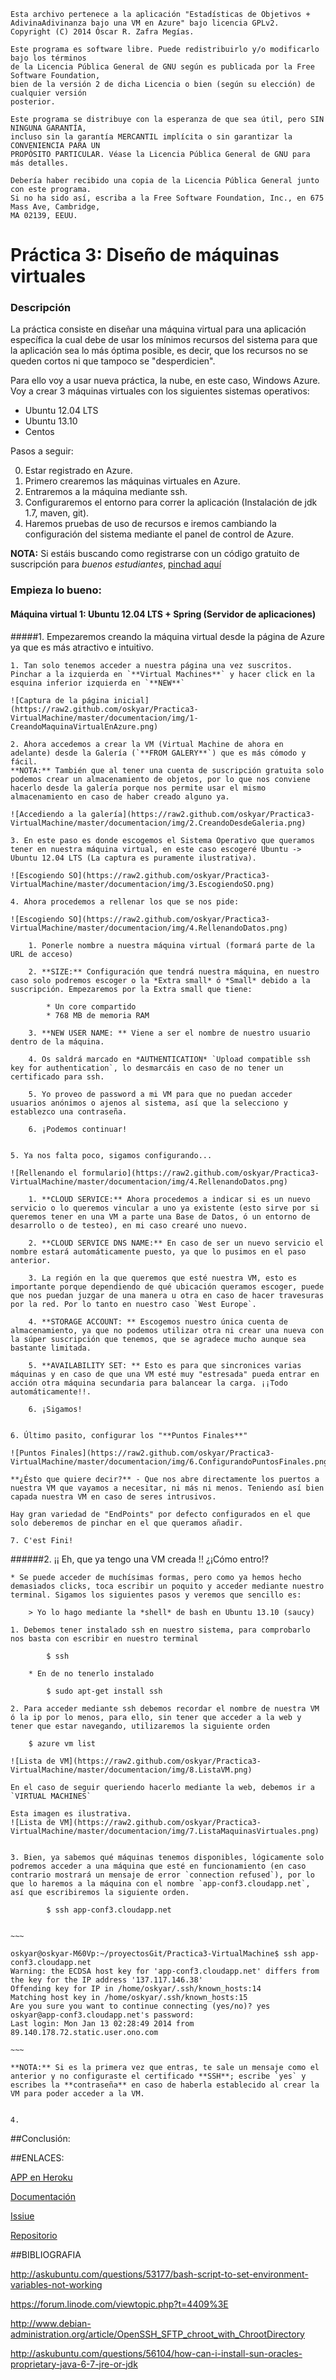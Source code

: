 	Esta archivo pertenece a la aplicación "Estadísticas de Objetivos + AdivinaAdivinanza bajo una VM en Azure" bajo licencia GPLv2.
	Copyright (C) 2014 Óscar R. Zafra Megías.
	
	Este programa es software libre. Puede redistribuirlo y/o modificarlo bajo los términos 
	de la Licencia Pública General de GNU según es publicada por la Free Software Foundation, 
	bien de la versión 2 de dicha Licencia o bien (según su elección) de cualquier versión 
	posterior.
	
	Este programa se distribuye con la esperanza de que sea útil, pero SIN NINGUNA GARANTÍA, 
	incluso sin la garantía MERCANTIL implícita o sin garantizar la CONVENIENCIA PARA UN 
	PROPÓSITO PARTICULAR. Véase la Licencia Pública General de GNU para más detalles.
	
	Debería haber recibido una copia de la Licencia Pública General junto con este programa. 
	Si no ha sido así, escriba a la Free Software Foundation, Inc., en 675 Mass Ave, Cambridge, 
	MA 02139, EEUU.

# Práctica 3: Diseño de máquinas virtuales

### Descripción

La práctica consiste en diseñar una máquina virtual para una aplicación específica la cual debe de usar los mínimos recursos del sistema para que la aplicación sea lo más óptima posible, es decir, que los recursos no se queden cortos ni que tampoco se "desperdicien".

Para ello voy a usar nueva práctica, la nube, en este caso, Windows Azure.
Voy a crear 3 máquinas virtuales con los siguientes sistemas operativos:
* Ubuntu 12.04 LTS
* Ubuntu 13.10
* Centos 

Pasos a seguir:

0. Estar registrado en Azure.
1. Primero crearemos las máquinas virtuales en Azure.
2. Entraremos a la máquina mediante ssh.
3. Configuraremos el entorno para correr la aplicación (Instalación de jdk 1.7, maven, git).
4. Haremos pruebas de uso de recursos e iremos cambiando la configuración del sistema mediante el panel de control de Azure.


**NOTA:** Si estáis buscando como registrarse con un código gratuito de suscripción para *buenos estudiantes*, [pinchad aquí](https://github.com/oskyar/InfraestructuraVirtual/blob/master/Tema4/Ejercicios8-10.md#ejercicio-8)

### Empieza lo bueno:

#### Máquina virtual 1: Ubuntu 12.04 LTS + Spring (Servidor de aplicaciones)

#####1. Empezaremos creando la máquina virtual desde la página de Azure ya que es más atractivo e intuitivo.

	1. Tan solo tenemos acceder a nuestra página una vez suscritos. Pinchar a la izquierda en `**Virtual Machines**` y hacer click en la esquina inferior izquierda en `**NEW**`

	![Captura de la página inicial](https://raw2.github.com/oskyar/Practica3-VirtualMachine/master/documentacion/img/1-CreandoMaquinaVirtualEnAzure.png)

	2. Ahora accedemos a crear la VM (Virtual Machine de ahora en adelante) desde la Galería (`**FROM GALERY**`) que es más cómodo y fácil.
	**NOTA:** También que al tener una cuenta de suscripción gratuita solo podemos crear un almacenamiento de objetos, por lo que nos conviene hacerlo desde la galería porque nos permite usar el mismo almacenamiento en caso de haber creado alguno ya.

	![Accediendo a la galería](https://raw2.github.com/oskyar/Practica3-VirtualMachine/master/documentacion/img/2.CreandoDesdeGaleria.png)

	3. En este paso es donde escogemos el Sistema Operativo que queramos tener en nuestra máquina virtual, en este caso escogeré Ubuntu -> Ubuntu 12.04 LTS (La captura es puramente ilustrativa).

	![Escogiendo SO](https://raw2.github.com/oskyar/Practica3-VirtualMachine/master/documentacion/img/3.EscogiendoSO.png)

	4. Ahora procedemos a rellenar los que se nos pide:

	![Escogiendo SO](https://raw2.github.com/oskyar/Practica3-VirtualMachine/master/documentacion/img/4.RellenandoDatos.png)
		
		1. Ponerle nombre a nuestra máquina virtual (formará parte de la URL de acceso)

		2. **SIZE:** Configuración que tendrá nuestra máquina, en nuestro caso solo podremos escoger o la *Extra small* ó *Small* debido a la suscripción. Empezaremos por la Extra small que tiene:

			* Un core compartido
			* 768 MB de memoria RAM

		3. **NEW USER NAME: ** Viene a ser el nombre de nuestro usuario dentro de la máquina.

		4. Os saldrá marcado en *AUTHENTICATION* `Upload compatible ssh key for authentication`, lo desmarcáis en caso de no tener un certificado para ssh.

		5. Yo proveo de password a mi VM para que no puedan acceder usuarios anónimos o ajenos al sistema, así que la selecciono y establezco una contraseña.

		6. ¡Podemos continuar!


	5. Ya nos falta poco, sigamos configurando... 

	![Rellenando el formulario](https://raw2.github.com/oskyar/Practica3-VirtualMachine/master/documentacion/img/4.RellenandoDatos.png)
		
		1. **CLOUD SERVICE:** Ahora procedemos a indicar si es un nuevo servicio o lo queremos vincular a uno ya existente (esto sirve por si queremos tener en una VM a parte una Base de Datos, ó un entorno de desarrollo o de testeo), en mi caso crearé uno nuevo.

		2. **CLOUD SERVICE DNS NAME:** En caso de ser un nuevo servicio el nombre estará automáticamente puesto, ya que lo pusimos en el paso anterior.

		3. La región en la que queremos que esté nuestra VM, esto es importante porque dependiendo de qué ubicación queramos escoger, puede que nos puedan juzgar de una manera u otra en caso de hacer travesuras por la red. Por lo tanto en nuestro caso `West Europe`.

		4. **STORAGE ACCOUNT: ** Escogemos nuestro única cuenta de almacenamiento, ya que no podemos utilizar otra ni crear una nueva con la súper suscripción que tenemos, que se agradece mucho aunque sea bastante limitada.

		5. **AVAILABILITY SET: ** Esto es para que sincronices varias máquinas y en caso de que una VM esté muy "estresada" pueda entrar en acción otra máquina secundaria para balancear la carga. ¡¡Todo automáticamente!!.

		6. ¡Sigamos!


	6. Último pasito, configurar los "**Puntos Finales**"

	![Puntos Finales](https://raw2.github.com/oskyar/Practica3-VirtualMachine/master/documentacion/img/6.ConfigurandoPuntosFinales.png)

	**¿Ésto que quiere decir?** - Que nos abre directamente los puertos a nuestra VM que vayamos a necesitar, ni más ni menos. Teniendo así bien capada nuestra VM en caso de seres intrusivos.

	Hay gran variedad de "EndPoints" por defecto configurados en el que solo deberemos de pinchar en el que queramos añadir.

	7. C'est Fini!

######2. ¡¡	Eh, que ya tengo una VM creada !! ¿¡Cómo entro!?

	* Se puede acceder de muchísimas formas, pero como ya hemos hecho demasiados clicks, toca escribir un poquito y acceder mediante nuestro terminal. Sigamos los siguientes pasos y veremos que sencillo es:
	
		> Yo lo hago mediante la *shell* de bash en Ubuntu 13.10 (saucy)

	1. Debemos tener instalado ssh en nuestro sistema, para comprobarlo nos basta con escribir en nuestro terminal 

			$ ssh

		* En de no tenerlo instalado

			$ sudo apt-get install ssh

	2. Para acceder mediante ssh debemos recordar el nombre de nuestra VM ó la ip por lo menos, para ello, sin tener que acceder a la web y tener que estar navegando, utilizaremos la siguiente orden

		$ azure vm list

	![Lista de VM](https://raw2.github.com/oskyar/Practica3-VirtualMachine/master/documentacion/img/8.ListaVM.png)

	En el caso de seguir queriendo hacerlo mediante la web, debemos ir a `VIRTUAL MACHINES`

	Esta imagen es ilustrativa.
	![Lista de VM](https://raw2.github.com/oskyar/Practica3-VirtualMachine/master/documentacion/img/7.ListaMaquinasVirtuales.png)


	3. Bien, ya sabemos qué máquinas tenemos disponibles, lógicamente solo podremos acceder a una máquina que esté en funcionamiento (en caso contrario mostrará un mensaje de error `connection refused`), por lo que lo haremos a la máquina con el nombre `app-conf3.cloudapp.net`, así que escribiremos la siguiente orden.

			$ ssh app-conf3.cloudapp.net


	~~~

	oskyar@oskyar-M60Vp:~/proyectosGit/Practica3-VirtualMachine$ ssh app-conf3.cloudapp.net
	Warning: the ECDSA host key for 'app-conf3.cloudapp.net' differs from the key for the IP address '137.117.146.38'
	Offending key for IP in /home/oskyar/.ssh/known_hosts:14
	Matching host key in /home/oskyar/.ssh/known_hosts:15
	Are you sure you want to continue connecting (yes/no)? yes
	oskyar@app-conf3.cloudapp.net's password: 
	Last login: Mon Jan 13 02:28:49 2014 from 89.140.178.72.static.user.ono.com

	~~~

	**NOTA:** Si es la primera vez que entras, te sale un mensaje como el anterior y no configuraste el certificado **SSH**; escribe `yes` y escribes la **contraseña** en caso de haberla establecido al crear la VM para poder acceder a la VM.


	4. 




##Conclusión:



##ENLACES:

[APP en Heroku](http://estadisticasobjetivos-iv.herokuapp.com/)

[Documentación](https://github.com/oskyar/Practica2-Jaula-CHROOT/blob/master/documentacion/documentacion.md)

[Issiue](https://github.com/IV-GII/GII-2013/issues/58)

[Repositorio](https://github.com/oskyar/Practica2-Jaula-CHROOT)


##BIBLIOGRAFIA

http://askubuntu.com/questions/53177/bash-script-to-set-environment-variables-not-working

https://forum.linode.com/viewtopic.php?t=4409%3E

http://www.debian-administration.org/article/OpenSSH_SFTP_chroot_with_ChrootDirectory

http://askubuntu.com/questions/56104/how-can-i-install-sun-oracles-proprietary-java-6-7-jre-or-jdk